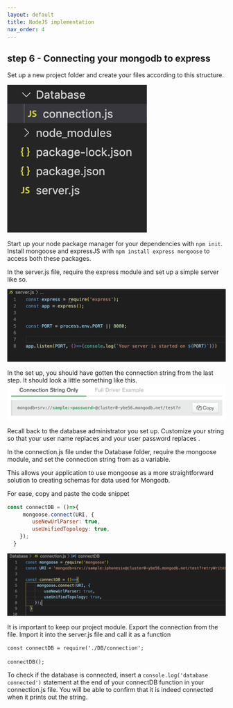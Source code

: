 ```yaml
---
layout: default
title: NodeJS implementation
nav_order: 4
---
```

## step 6 - Connecting your mongodb to express

Set up a new project folder and create your files according to this structure. 

![fileorder](https://github.com/eswong610/user-guide-docs/blob/gh-pages/assets/images/fileorder.png?raw=true)

Start up your node package manager for your dependencies with `npm init`. 
Install mongoose and expressJS with `npm install express mongoose` to access both these packages.

In the server.js file, require the express module and set up a simple server like so. 

![server](https://github.com/eswong610/user-guide-docs/blob/gh-pages/assets/images/server.png?raw=true)

In the set up, you should have gotten the connection string from the last step. It should look a little something like this.
![connectstr](https://github.com/eswong610/user-guide-docs/blob/gh-pages/assets/images/connectstring.png?raw=true)

Recall back to the database administrator you set up. 
Customize your string so that your user name replaces <sample> and your user password replaces <password>.

In the connection.js file under the Database folder, require the mongoose module, and set the connection string from as a variable. 

This allows your application to use mongoose as a more straightforward solution to creating schemas for data used for Mongodb.

For ease, copy and paste the code snippet 

```javascript
const connectDB = ()=>{
     mongoose.connect(URI, {
        useNewUrlParser: true,
        useUnifiedTopology: true,
    });
  }
 ```
 
![mongooseconnect](https://github.com/eswong610/user-guide-docs/blob/gh-pages/assets/images/connectdb.png?raw=true)

It is important to keep our project module. Export the connection from the file. 
Import it into the server.js file and call it as a function
```
const connectDB = require('./DB/connection';

connectDB();
```
To check if the database is connected, insert a `console.log('database connected')` statement at the end of your connectDB function in your connection.js file. You will be able to confirm that it is indeed connected when it prints out the string.
